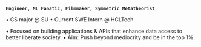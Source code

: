 **`Engineer, ML Fanatic, Filmmaker, Symmetric Metatheorist`**

• CS major @ SU
• Current SWE Intern @ HCLTech

• Focused on building applications & APIs that enhance data access to better liberate society. 
• Aim: Push beyond mediocrity and be in the top 1%. 
